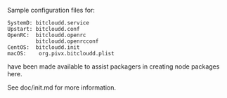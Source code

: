 Sample configuration files for:
```
SystemD: bitcloudd.service
Upstart: bitcloudd.conf
OpenRC:  bitcloudd.openrc
         bitcloudd.openrcconf
CentOS:  bitcloudd.init
macOS:    org.pivx.bitcloudd.plist
```
have been made available to assist packagers in creating node packages here.

See doc/init.md for more information.

